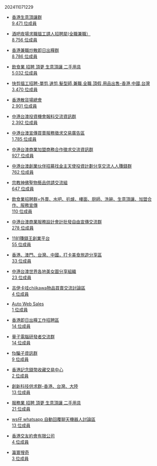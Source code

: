 202411071229

- [香港生意頂讓群  
9,471 位成員](https://www.facebook.com/groups/441454859557899/manage_rules)

- [酒吧夜場求職搵工請人招聘犀(全職兼職）  
8,756 位成員](https://www.facebook.com/groups/nightclubjobhk/manage_rules)

- [香港兼職炒散即日出糧群  
8,786 位成員](https://www.facebook.com/groups/1375195432528847/manage_rules)

- [飲食業 招聘 頂更 生意頂讓 二手用具  
5,032 位成員](https://www.facebook.com/groups/310530886427027/manage_rules)

- [快剪搵工招聘-單剪,速剪,髮型師,兼職,全職,頂假,用品出售-香港,中國,台灣  
3,470 位成員](https://www.facebook.com/groups/193265888192020/manage_rules)

- [香港散貨場總會  
2,901 位成員](https://www.facebook.com/groups/2109045609316212/manage_rules)

- [中港台澳投資機會報料交流資訊群  
2,392 位成員](https://www.facebook.com/groups/539164463368633/manage_rules)

- [中港台澳宣傳買賣服務徵求交易廣告區  
1,785 位成員](https://www.facebook.com/groups/776144202553933/manage_rules)

- [中港台澳商業加盟商務合作徵求交流資訊群  
927 位成員](https://www.facebook.com/groups/440828339624274/manage_rules)

- [中港台澳創業伙伴招募找金主天使投資計劃分享交流人人賺錢群  
762 位成員](https://www.facebook.com/groups/1619118991433947/manage_rules)

- [宗教神佛聖物藝品供請交流組  
647 位成員](https://www.facebook.com/groups/306405626834251/manage_rules)

- [飲食業招聘群=外賣、水吧、扒爐、樓面、厨師、洗碗、生意頂讓、加盟合作、服務宣傳  
110 位成員](https://www.facebook.com/groups/301634967109276/manage_rules)

- [中港台澳商業服務設計會計批發自由宣傳交流群  
278 位成員](https://www.facebook.com/groups/142436692999978/manage_rules)

- [1181賺錢王創業平台  
55 位成員](https://www.facebook.com/groups/hk1181/manage_rules)

- [香港、澳門、台灣、中國，打卡美食旅遊分享區  
33 位成員](https://www.facebook.com/groups/246666400244433/manage_rules)

- [中港台澳世界各地美女圖分享組織  
23 位成員](https://www.facebook.com/groups/797476307373881/manage_rules)

- [吉伊卡哇chiikawa物品買賣交流討論區  
4 位成員](https://www.facebook.com/groups/1729098127234442/manage_rules)

- [Auto Web Sales  
1 位成員](https://www.facebook.com/groups/3110339239218853)

- [香港即日出糧工作招聘區  
14 位成員](https://www.facebook.com/groups/322624989190938)

- [量子電腦研發者交流群  
14 位成員](https://www.facebook.com/groups/2357451774543978)

- [fb騙子資訊群  
9 位成員](https://www.facebook.com/groups/368057628466683)

- [香港記念錢幣收藏交易中心  
2 位成員](https://www.facebook.com/groups/849729518808536)

- [創新科技供求群-香港、台灣、大陸  
13 位成員](https://www.facebook.com/groups/742284830516383)

- [服務業 招聘 頂更 生意頂讓 二手用具  
21 位成員](https://www.facebook.com/groups/685216915184451)

- [ws仔 whatsapp 自動回覆聊天機器人討論區  
13 位成員](https://www.facebook.com/groups/303832214868382)

- [香港交友約會有限公司  
4 位成員](https://www.facebook.com/groups/260221474959315)

- [瀛寰搜奇  
3 位成員](https://www.facebook.com/groups/181520370473648)